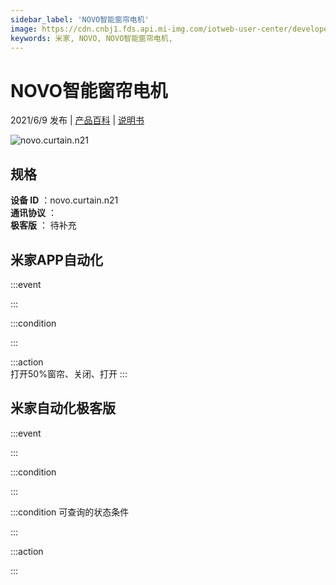 ```yaml
---
sidebar_label: 'NOVO智能窗帘电机'
image: https://cdn.cnbj1.fds.api.mi-img.com/iotweb-user-center/developer_16788709536749lgzKlDW.png?GalaxyAccessKeyId=AKVGLQWBOVIRQ3XLEW&Expires=9223372036854775807&Signature=dhHi1CB/vaetZves8gAjdC8JyqM=
keywords: 米家, NOVO, NOVO智能窗帘电机, 
---
```

# NOVO智能窗帘电机

2021/6/9 发布 | [产品百科](https://home.mi.com/webapp/content/baike/product/index.html?model=novo.curtain.n21/) | [说明书](https://home.mi.com/views/introduction.html?model=novo.curtain.n21&region=cn)

![novo.curtain.n21](https://cdn.cnbj1.fds.api.mi-img.com/iotweb-user-center/developer_16788709536749lgzKlDW.png?GalaxyAccessKeyId=AKVGLQWBOVIRQ3XLEW&Expires=9223372036854775807&Signature=dhHi1CB/vaetZves8gAjdC8JyqM=)

## 规格  
> 
**设备 ID** ：novo.curtain.n21  
**通讯协议** ：  
**极客版**  ： 待补充 


## 米家APP自动化  

:::event  

:::

:::condition  

:::

:::action   
打开50%窗帘、关闭、打开
:::

## 米家自动化极客版  

:::event  

:::

:::condition  

:::

:::condition 可查询的状态条件  

:::

:::action  

:::

        
